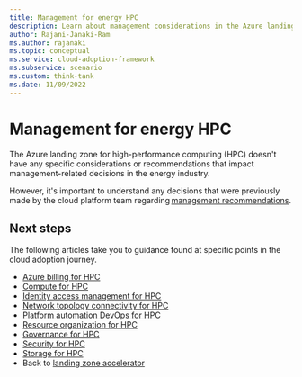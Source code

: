 ```yaml
---
title: Management for energy HPC
description: Learn about management considerations in the Azure landing zone for high-performance computing (HPC) in energy.
author: Rajani-Janaki-Ram
ms.author: rajanaki
ms.topic: conceptual
ms.service: cloud-adoption-framework
ms.subservice: scenario
ms.custom: think-tank
ms.date: 11/09/2022
---
```


# Management for energy HPC

The Azure landing zone for high-performance computing (HPC) doesn't have any specific considerations or recommendations that impact management-related decisions in the energy industry.

However, it's important to understand any decisions that were previously made by the cloud platform team regarding [management recommendations](/azure/cloud-adoption-framework/ready/landing-zone/design-area/management).

## Next steps

The following articles take you to guidance found at specific points in the cloud adoption journey.

- [Azure billing for HPC](./azure-billing-active-directory-tenant.md)
- [Compute for HPC](./compute.md)
- [Identity access management for HPC](./identity-access-management.md)
- [Network topology connectivity for HPC](./network-topology-connectivity.md)
- [Platform automation DevOps for HPC](./platform-automation-devops.md)
- [Resource organization for HPC](./resource-organization.md)
- [Governance for HPC](./security-governance-compliance.md)
- [Security for HPC](./security.md)
- [Storage for HPC](./storage.md)
- Back to [landing zone accelerator](../azure-hpc-landing-zone-accelator.md)


